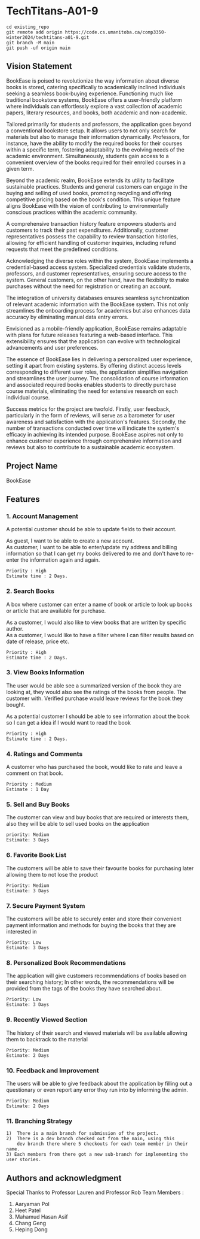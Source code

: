 # TechTitans-A01-9

```  
cd existing_repo  
git remote add origin https://code.cs.umanitoba.ca/comp3350-winter2024/techtitans-a01-9.git  
git branch -M main  
git push -uf origin main  
```  
## Vision Statement


BookEase is poised to revolutionize the way information about diverse books is stored, catering specifically to academically inclined individuals seeking a seamless book-buying experience. Functioning much like traditional bookstore systems, BookEase offers a user-friendly platform where individuals can effortlessly explore a vast collection of academic papers, literary resources, and books, both academic and non-academic. 

Tailored primarily for students and professors, the application goes beyond a conventional bookstore setup. It allows users to not only search for materials but also to manage their information dynamically. Professors, for instance, have the ability to modify the required books for their courses within a specific term, fostering adaptability to the evolving needs of the academic environment. Simultaneously, students gain access to a convenient overview of the books required for their enrolled courses in a given term. 

Beyond the academic realm, BookEase extends its utility to facilitate sustainable practices. Students and general customers can engage in the buying and selling of used books, promoting recycling and offering competitive pricing based on the book's condition. This unique feature aligns BookEase with the vision of contributing to environmentally conscious practices within the academic community. 

A comprehensive transaction history feature empowers students and customers to track their past expenditures. Additionally, customer representatives possess the capability to review transaction histories, allowing for efficient handling of customer inquiries, including refund requests that meet the predefined conditions. 

Acknowledging the diverse roles within the system, BookEase implements a credential-based access system. Specialized credentials validate students, professors, and customer representatives, ensuring secure access to the system. General customers, on the other hand, have the flexibility to make purchases without the need for registration or creating an account. 

The integration of university databases ensures seamless synchronization of relevant academic information with the BookEase system. This not only streamlines the onboarding process for academics but also enhances data accuracy by eliminating manual data entry errors. 

Envisioned as a mobile-friendly application, BookEase remains adaptable with plans for future releases featuring a web-based interface. This extensibility ensures that the application can evolve with technological advancements and user preferences. 

The essence of BookEase lies in delivering a personalized user experience, setting it apart from existing systems. By offering distinct access levels corresponding to different user roles, the application simplifies navigation and streamlines the user journey. The consolidation of course information and associated required books enables students to directly purchase course materials, eliminating the need for extensive research on each individual course. 

Success metrics for the project are twofold. Firstly, user feedback, particularly in the form of reviews, will serve as a barometer for user awareness and satisfaction with the application's features. Secondly, the number of transactions conducted over time will indicate the system's efficacy in achieving its intended purpose. BookEase aspires not only to enhance customer experience through comprehensive information and reviews but also to contribute to a sustainable academic ecosystem. 


## Project Name
BookEase


## Features

### 1. Account Management

A potential customer should be able to update fields to their account.  

As guest, I want to be able to create a new account.  
As customer, I want to be able to enter/update my address and billing information so that I can get my books delivered to me and don't have to re-enter the information again and again.

	Priority : High
	Estimate time : 2 Days.

### 2. Search Books
A box where customer can enter a name of book or article to look up books or article that are available for purchase.  

As a customer, I would also like to view books that are written by specific author.  
As a customer, I would like to have a filter where I can filter results based on date of release, price etc.

	Priority : High
	Estimate time : 2 Days.

### 3. View Books Information
The user would be able see a summarized version of the book they are looking at, they would also see the ratings of the books from people. The customer with. Verified purchase would leave reviews for the book they bought.

As a potential customer I should be able to see information about the book so I can get a idea if I would want to read the book

	Priority : High
	Estimate time : 2 Days.

### 4. Ratings and Comments
A customer who has purchased the book, would like to rate and leave a comment on that book.

	Priority : Medium
	Estimate : 1 Day


### 5. Sell and Buy Books
The customer can view and buy books that are required or interests them, also they will be able to sell used books on the application
	
	priority: Medium
	Estimate: 3 Days

### 6. Favorite Book List
The customers will be able to save their favourite books for purchasing later allowing them to not lose the product

	Priority: Medium
	Estimate: 3 Days

### 7. Secure Payment System
The customers will be able to securely enter and store their convenient payment information and methods  for buying the books that they are interested in

	Priority: Low
	Estimate: 3 Days

### 8. Personalized Book Recommendations
The application will give customers recommendations of books based on their searching history; In other words, the recommendations will be provided from the tags of the books they have searched about. 

	Priority: Low
	Estimate: 3 Days

### 9. Recently Viewed Section
The history of their search and viewed materials will be available allowing them to backtrack to the material

	Priority: Medium
	Estimate: 2 Days

### 10. Feedback and Improvement
The users will be able to give feedback about the application by filling out a questionary or even report any error they run into by informing the admin.

	Priority: Medium
	Estimate: 2 Days

### 11. Branching Strategy
	1)	There is a main branch for submission of the project. 
	2)	There is a dev branch checked out from the main, using this 
		dev branch there where 5 checkouts for each team member in their name. 
	3) Each members from there got a new sub-branch for implementing the user stories.


## Authors and acknowledgment
Special Thanks to Professor Lauren and Professor Rob
Team Members :
1. Aaryaman Pol
2. Heet Patel
3. Mahamud Hasan  Asif
4. Chang Geng
5. Heping Dong

